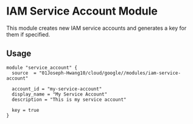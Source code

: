 # IAM Service Account Module

This module creates new IAM service accounts and generates a key for them if specified.

## Usage

```hcl
module "service_account" {
  source  = "01Joseph-Hwang10/cloud/google//modules/iam-service-account"
  
  account_id = "my-service-account"
  display_name = "My Service Account"
  description = "This is my service account"

  key = true
}
```
